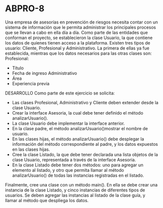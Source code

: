 # ABPRO-8


Una empresa de asesorías en prevención de riesgos necesita contar con un sistema de información que le permita administrar los principales procesos que se llevan a cabo en ella día a día.
Como parte de las entidades que conforman el proyecto, se establecieron la clase Usuario, la que contiene los datos de quienes tienen acceso a la plataforma. Existen tres tipos de usuario: Cliente, Profesional y Administrativo. La primera de ellas ya fue establecida, mientras que los datos necesarios para las otras clases son:
Profesional:
- Título
- Fecha de ingreso
Administrativo
- Área
- Experiencia previa

DESARROLLO
Como parte de este ejercicio se solicita:
- Las clases Profesional, Administrativo y Cliente deben extender desde la clase Usuario.
- Crear la interface Asesoria, la cual debe tener definido el método analizarUsuario().
- La clase Usuario debe implementar la interface anterior.
- En la clase padre, el método analizarUsuario()mostrar el nombre de usuario.
- En las clases hijas, el método analizarUsuario() debe desplegar la información del método correspondiente al padre, y los datos expuestos en las clases hijas.
- Cree la clase Listado, la que debe tener declarada una lista objetos de la clase Usuario, representada a través de la interface Asesoria.
- En la clase Listado debe tener dos métodos: uno para agregar un elemento al listado, y otro que permita llamar al método analizarUsuario() de todas las instancias registradas en el listado.

Finalmente, cree una clase con un método main(). En ella se debe crear una instancia de la clase Listado, y cinco instancias de diferentes tipos de usuarios. Se deben agregar las instancias al listado de la clase guía, y llamar al método que despliega los datos.
